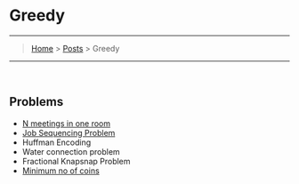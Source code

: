 # Greedy
---
> [Home](../index.md) > [Posts](../posts.md) > Greedy
---

<br>

## Problems

* [N meetings in one room](n_meeting_room.cpp)
* [Job Sequencing Problem](job_seq_prob.cpp)
* Huffman Encoding
* Water connection problem
* Fractional Knapsnap Problem
* [Minimum no of coins]()




